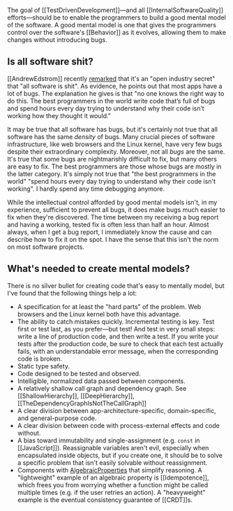 The goal of [[TestDrivenDevelopment]]—and all [[InternalSoftwareQuality]] efforts—should be to enable the programmers to build a good mental model of the software. A good mental model is one that gives the programmers control over the software's [[Behavior]] as it evolves, allowing them to make changes without introducing bugs.

## Is all software shit?

[[AndrewEdstrom]] recently [remarked](https://andrewedstrom.substack.com/p/not-so-daily-drew-all-software-is) that it's an "open industry secret" that "all software is shit". As evidence, he points out that most apps have a lot of bugs. The explanation he gives is that "no one knows the right way to do this. The best programmers in the world write code that’s full of bugs and spend hours every day trying to understand why their code isn’t working how they thought it would."

It may be true that all software has bugs, but it's certainly not true that all software has the same _density_ of bugs. Many crucial pieces of software infrastructure, like web browsers and the Linux kernel, have very few bugs despite their extraordinary complexity. Moreover, not all _bugs_ are the same. It's true that some bugs are nightmarishly difficult to fix, but many others are easy to fix. The best programmers are those whose bugs are mostly in the latter category. It's simply not true that "the best programmers in the world" "spend hours every day trying to understand why their code isn't working". I hardly spend any time debugging anymore.

While the intellectual control afforded by good mental models isn't, in my experience, sufficient to prevent all bugs, it does make bugs much easier to fix when they're discovered. The time between my receiving a bug report and having a working, tested fix is often less than half an hour. Almost always, when I get a bug report, I immediately know the cause and can describe how to fix it on the spot. I have the sense that this isn't the norm on most software projects.

## What's needed to create mental models?

There is no silver bullet for creating code that's easy to mentally model, but I've found that the following things help a lot:

- A specification for at least the "hard parts" of the problem. Web browsers and the Linux kernel both have this advantage.
- The ability to catch mistakes quickly. Incremental testing is key. Test first or test last, as you prefer—but test! And test in very small steps: write a line of production code, and then write a test. If you write your tests after the production code, be sure to check that each test actually fails, with an understandable error message, when the corresponding code is broken.
- Static type safety.
- Code designed to be tested and observed.
- Intelligible, normalized data passed between components.
- A relatively shallow call graph and dependency graph. See  [[ShallowHierarchy]], [[DeepHierarchy]],[[TheDependencyGraphIsNotTheCallGraph]]
- A clear division between app-architecture-specific, domain-specific, and general-purpose code.
- A clear division between code with process-external effects and code without.
- A bias toward immutability and single-assignment (e.g. `const` in [[JavaScript]]). Reassignable variables aren't evil, especially when encapsulated inside objects, but if you create one, it should be to solve a specific problem that isn't easily solvable without reassignment.
- Components with [AlgebraicProperties](AlgebraicProperty) that simplify reasoning. A "lightweight" example of an algebraic property is [[Idempotence]], which frees you from worrying whether a function might be called multiple times (e.g. if the user retries an action). A "heavyweight" example is the eventual consistency guarantee of [[CRDT]]s.
